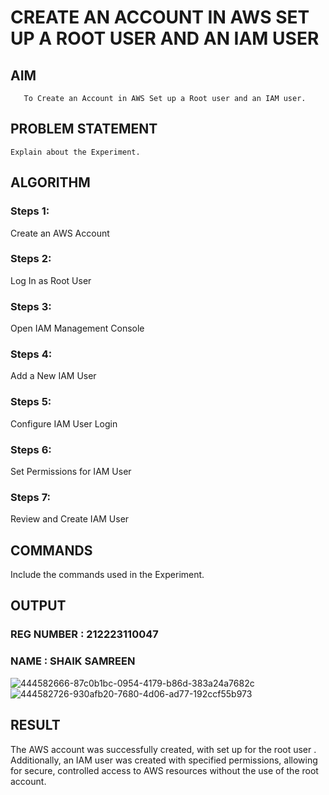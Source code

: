  # CREATE AN  ACCOUNT IN AWS SET UP A ROOT USER AND AN IAM USER 
  ## AIM
       To Create an Account in AWS Set up a Root user and an IAM user.
## PROBLEM STATEMENT
    Explain about the Experiment.

## ALGORITHM
 ### Steps 1:
 Create an AWS Account
 ### Steps 2:
 Log In as Root User
 ### Steps 3:
 Open IAM Management Console
 ### Steps 4:
 Add a New IAM User
 ### Steps 5:
 Configure IAM User Login
 ### Steps 6:
 Set Permissions for IAM User
 ### Steps 7:
 Review and Create IAM User
## COMMANDS
Include the commands used in the Experiment.

## OUTPUT
### REG NUMBER : 212223110047
### NAME : SHAIK SAMREEN
![444582666-87c0b1bc-0954-4179-b86d-383a24a7682c](https://github.com/user-attachments/assets/ccf5922d-2caf-4c75-9daa-8d9a828f3249)
![444582726-930afb20-7680-4d06-ad77-192ccf55b973](https://github.com/user-attachments/assets/e449fdf9-13ee-4e7b-bbc1-35336d57bd73)


## RESULT
 
The AWS account was successfully created, with set up for the root user . Additionally, an IAM user was created with specified permissions, allowing for secure, controlled access to AWS resources without the use of the root account.
  


